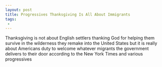 ```yaml
---
layout: post
title: Progressives Thanksgiving Is All About Immigrants
tags:
 -
---
```

Thanksgiving is not about English settlers thanking God for helping them survive in the wilderness they remake into the United States but it is really about Americans duty to welcome whatever migrants the government delivers to their door according to the New York Times and various progressives
